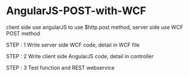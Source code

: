 # AngularJS-POST-with-WCF
client side use angularJS to use $http.post method, server side use WCF POST method


STEP : 1
    Write server side WCF code, detail in WCF file
    
STEP : 2
    Write client side AngularJS code, detail in controller 

STEP : 3
    Test function and REST webservice
    
